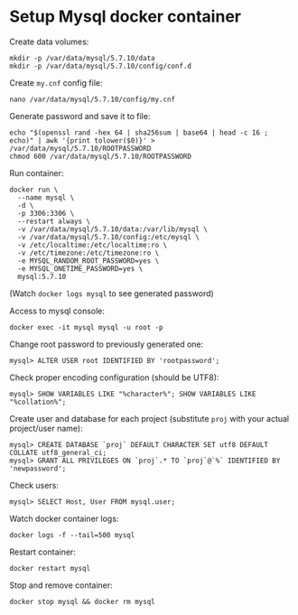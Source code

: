 # Setup Mysql docker container

Create data volumes:

    mkdir -p /var/data/mysql/5.7.10/data
    mkdir -p /var/data/mysql/5.7.10/config/conf.d

Create ```my.cnf``` config file:

    nano /var/data/mysql/5.7.10/config/my.cnf

Generate password and save it to file:

    echo "$(openssl rand -hex 64 | sha256sum | base64 | head -c 16 ; echo)" | awk '{print tolower($0)}' > /var/data/mysql/5.7.10/ROOTPASSWORD
    chmod 600 /var/data/mysql/5.7.10/ROOTPASSWORD

Run container:

    docker run \
      --name mysql \
      -d \
      -p 3306:3306 \
      --restart always \
      -v /var/data/mysql/5.7.10/data:/var/lib/mysql \
      -v /var/data/mysql/5.7.10/config:/etc/mysql \
      -v /etc/localtime:/etc/localtime:ro \
      -v /etc/timezone:/etc/timezone:ro \
      -e MYSQL_RANDOM_ROOT_PASSWORD=yes \
      -e MYSQL_ONETIME_PASSWORD=yes \
      mysql:5.7.10

(Watch ```docker logs mysql``` to see generated password)

Access to mysql console:

    docker exec -it mysql mysql -u root -p

Change root password to previously generated one:

    mysql> ALTER USER root IDENTIFIED BY 'rootpassword';

Check proper encoding configuration (should be UTF8):

    mysql> SHOW VARIABLES LIKE "%character%"; SHOW VARIABLES LIKE "%collation%";

Create user and database for each project (substitute ```proj``` with your actual project/user name):

    mysql> CREATE DATABASE `proj` DEFAULT CHARACTER SET utf8 DEFAULT COLLATE utf8_general_ci;
    mysql> GRANT ALL PRIVILEGES ON `proj`.* TO `proj`@`%` IDENTIFIED BY 'newpassword';

Check users:

    mysql> SELECT Host, User FROM mysql.user;

Watch docker container logs:

    docker logs -f --tail=500 mysql

Restart container:

    docker restart mysql

Stop and remove container:

    docker stop mysql && docker rm mysql
